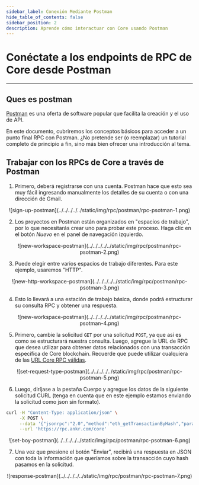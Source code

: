 ```yaml
---
sidebar_label: Conexión Mediante Postman
hide_table_of_contents: false
sidebar_position: 2
description: Aprende cómo interactuar con Core usando Postman
---
```


# Conéctate a los endpoints de RPC de Core desde Postman

---

## Ques es postman

[Postman](https://www.postman.com/) es una oferta de software popular que facilita la creación y el uso de API.

En este documento, cubriremos los conceptos básicos para acceder a un punto final RPC con Postman. ¿No pretende ser (o reemplazar) un tutorial completo de principio a fin, sino más bien ofrecer una introducción al tema.

## Trabajar con los RPCs de Core a través de Postman

1. Primero, deberá registrarse con una cuenta. Postman hace que esto sea muy fácil ingresando manualmente los detalles de su cuenta o con una dirección de Gmail.

<p align="center" style={{zoom:"40%"}}>
![sign-up-postman](../../../../../static/img/rpc/postman/rpc-psotman-1.png)
</p>

2. Los proyectos en Postman están organizados en "espacios de trabajo", por lo que necesitarás crear uno para probar este proceso. Haga clic en el botón _Nuevo_ en el panel de navegación izquierdo.

<p align="center" style={{zoom:"40%"}}>
![new-workspace-postman](../../../../../static/img/rpc/postman/rpc-psotman-2.png)
</p>

3. Puede elegir entre varios espacios de trabajo diferentes. Para este ejemplo, usaremos "HTTP".

<p align="center" style={{zoom:"40%"}}>
![new-http-workspace-postman](../../../../../static/img/rpc/postman/rpc-psotman-3.png)
</p>

4. Esto lo llevará a una estación de trabajo básica, donde podrá estructurar su consulta RPC y obtener una respuesta.

<p align="center" style={{zoom:"40%"}}>
![new-workspace-postman](../../../../../static/img/rpc/postman/rpc-psotman-4.png)
</p>

5. Primero, cambie la solicitud `GET` por una solicitud `POST`, ya que así es como se estructurará nuestra consulta. Luego, agregue la URL de RPC que desea utilizar para obtener datos relacionados con una transacción específica de Core blockchain. Recuerde que puede utilizar cualquiera de las [URL Core RPC válidas](./rpc-list.md).

<p align="center" style={{zoom:"40%"}}>
![set-request-type-postman](../../../../../static/img/rpc/postman/rpc-psotman-5.png)
</p>

6. Luego, diríjase a la pestaña Cuerpo y agregue los datos de la siguiente solicitud CURL (tenga en cuenta que en este ejemplo estamos enviando la solicitud como json sin formato).

```bash
curl -H "Content-Type: application/json" \
     -X POST \
     --data '{"jsonrpc":"2.0","method":"eth_getTransactionByHash","params":["0xc9c4a5d14857ace0db197c7393806868824763377f802645aacf6f38d9c309b7"],"id":1}' \
     --url 'https://rpc.ankr.com/core'
```

<p align="center" style={{zoom:"70%"}}>
![set-boy-postman](../../../../../static/img/rpc/postman/rpc-psotman-6.png)
</p>

7. Una vez que presione el botón "Enviar", recibirá una respuesta en JSON con toda la información que queríamos sobre la transacción cuyo hash pasamos en la solicitud.

<p align="center" style={{zoom:"40%"}}>
![response-postman](../../../../../static/img/rpc/postman/rpc-psotman-7.png)
</p>
